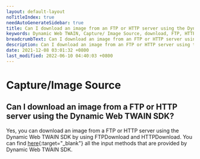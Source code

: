 ```yaml
---
layout: default-layout
noTitleIndex: true
needAutoGenerateSidebar: true
title: Can I download an image from an FTP or HTTP server using the Dynamic Web TWAIN SDK?
keywords: Dynamic Web TWAIN, Capture/ Image Source, download, FTP, HTTP server
breadcrumbText: Can I download an image from an FTP or HTTP server using the Dynamic Web TWAIN SDK?
description: Can I download an image from an FTP or HTTP server using the Dynamic Web TWAIN SDK?
date: 2021-12-08 03:01:32 +0800
last_modified: 2022-06-10 04:40:03 +0800
---
```


# Capture/Image Source

## Can I download an image from a FTP or HTTP server using the Dynamic Web TWAIN SDK?

Yes, you can download an image from a FTP or HTTP server using the Dynamic Web TWAIN SDK by using FTPDownload and HTTPDownload. You can find [here](/_articles/info/api/WebTwain_IO.md#input-methods){:target="_blank"} all the input methods that are provided by Dynamic Web TWAIN SDK.
